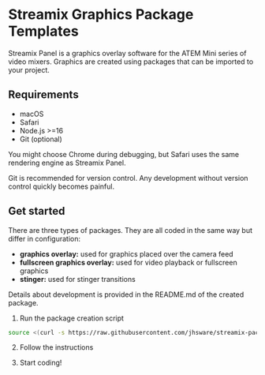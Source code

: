 # Streamix Graphics Package Templates

Streamix Panel is a graphics overlay software for the ATEM Mini series of video mixers. Graphics are created using packages that can be imported to your project.

## Requirements

- macOS
- Safari
- Node.js >=16
- Git (optional)

You might choose Chrome during debugging, but Safari uses the same rendering engine as Streamix Panel.

Git is recommended for version control. Any development without version control quickly becomes painful.

## Get started

There are three types of packages. They are all coded in the same way but differ in configuration:
- **graphics overlay:** used for graphics placed over the camera feed
- **fullscreen graphics overlay:** used for video playback or fullscreen graphics
- **stinger:** used for stinger transitions

Details about development is provided in the README.md of the created package.

1. Run the package creation script

```sh
source <(curl -s https://raw.githubusercontent.com/jhsware/streamix-package-templates/master/bin/install.sh) && ./create.sh
```

2. Follow the instructions

3. Start coding!


